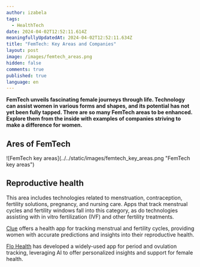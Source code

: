 ```yaml
---
author: izabela
tags:
  - HealthTech
date: 2024-04-02T12:52:11.614Z
meaningfullyUpdatedAt: 2024-04-02T12:52:11.634Z
title: "FemTech: Key Areas and Companies"
layout: post
image: /images/femtech_areas.png
hidden: false
comments: true
published: true
language: en
---
```

**FemTech unveils fascinating female journeys through life. Technology can assist women in various forms and shapes, and its potential has not yet been fully tapped. There are so many FemTech areas to be enhanced. Explore them from the inside with examples of companies striving to make a difference for women.**

## Ares of FemTech

<div className="image">![FemTech key areas](../../static/images/femtech_key_areas.png "FemTech key areas")</div>

## Reproductive health

This area includes technologies related to menstruation, contraception, fertility solutions, pregnancy, and nursing care. Apps that track menstrual cycles and fertility windows fall into this category, as do technologies assisting with in vitro fertilization (IVF) and other fertility treatments.

[Clue](https://helloclue.com/about-clue) offers a health app for tracking menstrual and fertility cycles, providing women with accurate predictions and insights into their reproductive health​​.

[Flo Health](https://flo.health/) has developed a widely-used app for period and ovulation tracking, leveraging AI to offer personalized insights and support for female health​​.

<InstagramEmbed url='https://www.instagram.com/p/C1-I6sMofMo/' />